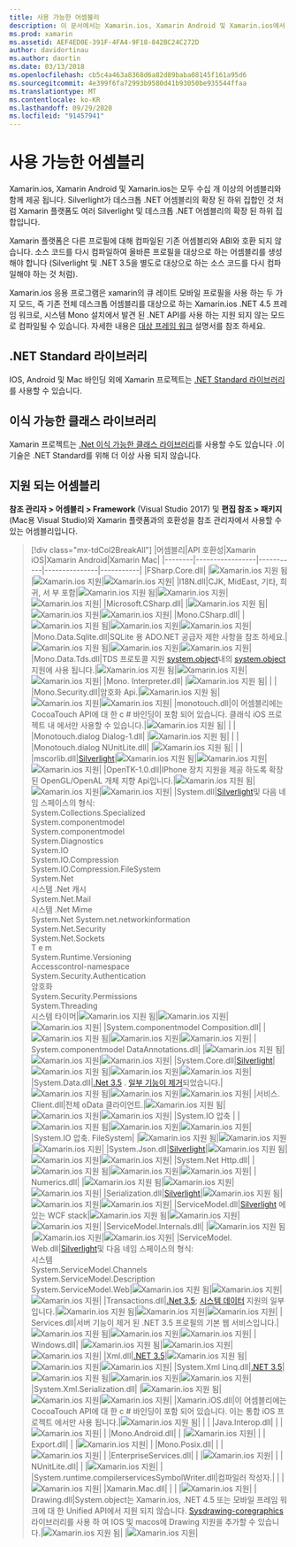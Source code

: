 ```yaml
---
title: 사용 가능한 어셈블리
description: 이 문서에서는 Xamarin.ios, Xamarin Android 및 Xamarin.ios에서 사용할 수 있는 어셈블리를 나열 합니다. .NET Standard 라이브러리 및 이식 가능한 클래스 라이브러리에 대 한 설명서 링크도 제공 됩니다.
ms.prod: xamarin
ms.assetid: AEF4ED0E-391F-4FA4-9F18-842BC24C272D
author: davidortinau
ms.author: daortin
ms.date: 03/13/2018
ms.openlocfilehash: cb5c4a463a8368d6a82d89baba08145f161a95d6
ms.sourcegitcommit: 4e399f6fa72993b9580d41b93050be935544ffaa
ms.translationtype: MT
ms.contentlocale: ko-KR
ms.lasthandoff: 09/29/2020
ms.locfileid: "91457941"
---
```

# <a name="available-assemblies"></a>사용 가능한 어셈블리

Xamarin.ios, Xamarin Android 및 Xamarin.ios는 모두 수십 개 이상의 어셈블리와 함께 제공 됩니다. Silverlight가 데스크톱 .NET 어셈블리의 확장 된 하위 집합인 것 처럼 Xamarin 플랫폼도 여러 Silverlight 및 데스크톱 .NET 어셈블리의 확장 된 하위 집합입니다.

Xamarin 플랫폼은 다른 프로필에 대해 컴파일된 기존 어셈블리와 ABI와 호환 되지 않습니다. 소스 코드를 다시 컴파일하여 올바른 프로필을 대상으로 하는 어셈블리를 생성 해야 합니다 (Silverlight 및 .NET 3.5을 별도로 대상으로 하는 소스 코드를 다시 컴파일해야 하는 것 처럼).

Xamarin.ios 응용 프로그램은 xamarin의 큐 레이트 모바일 프로필을 사용 하는 두 가지 모드, 즉 기존 전체 데스크톱 어셈블리를 대상으로 하는 Xamarin.ios .NET 4.5 프레임 워크로, 시스템 Mono 설치에서 발견 된 .NET API를 사용 하는 지원 되지 않는 모드로 컴파일될 수 있습니다. 자세한 내용은 [대상 프레임 워크](~/mac/platform/target-framework.md) 설명서를 참조 하세요.

## <a name="net-standard-libraries"></a>.NET Standard 라이브러리

IOS, Android 및 Mac 바인딩 외에 Xamarin 프로젝트는 [.NET Standard 라이브러리](~/cross-platform/app-fundamentals/net-standard.md)를 사용할 수 있습니다.

## <a name="portable-class-libraries"></a>이식 가능한 클래스 라이브러리

Xamarin 프로젝트는 [.Net 이식 가능한 클래스 라이브러리](~/cross-platform/app-fundamentals/pcl.md)를 사용할 수도 있습니다 .이 기술은 .NET Standard를 위해 더 이상 사용 되지 않습니다.

## <a name="supported-assemblies"></a>지원 되는 어셈블리

**참조 관리자 > 어셈블리 > Framework** (Visual Studio 2017) 및 **편집 참조 > 패키지** (Mac용 Visual Studio)와 Xamarin 플랫폼과의 호환성을 참조 관리자에서 사용할 수 있는 어셈블리입니다.

> [!div class="mx-tdCol2BreakAll"]
> |어셈블리|API 호환성|Xamarin iOS|Xamarin Android|Xamarin Mac|
> |--------|-----------------|-----------|---------------|-----------|
> |FSharp.Core.dll| |![Xamarin.ios 지원 됨](~/media/shared/yes.png "Xamarin.ios 지원 됨")|![Xamarin.ios 지원](~/media/shared/yes.png "Xamarin.ios 지원")|![Xamarin.ios 지원](~/media/shared/yes.png "Xamarin.ios 지원")|
> |l18N.dll|CJK, MidEast, 기타, 희귀, 서 부 포함|![Xamarin.ios 지원 됨](~/media/shared/yes.png "Xamarin.ios 지원 됨")|![Xamarin.ios 지원](~/media/shared/yes.png "Xamarin.ios 지원")|![Xamarin.ios 지원](~/media/shared/yes.png "Xamarin.ios 지원")|
> |Microsoft.CSharp.dll| |![Xamarin.ios 지원 됨](~/media/shared/yes.png "Xamarin.ios 지원 됨")|![Xamarin.ios 지원](~/media/shared/yes.png "Xamarin.ios 지원")|![Xamarin.ios 지원](~/media/shared/yes.png "Xamarin.ios 지원")|
> |Mono.CSharp.dll| |![Xamarin.ios 지원 됨](~/media/shared/yes.png "Xamarin.ios 지원 됨")|![Xamarin.ios 지원](~/media/shared/yes.png "Xamarin.ios 지원")|![Xamarin.ios 지원](~/media/shared/yes.png "Xamarin.ios 지원")|
> |Mono.Data.Sqlite.dll|SQLite 용 ADO.NET 공급자 제한 사항을 참조 하세요.|![Xamarin.ios 지원 됨](~/media/shared/yes.png "Xamarin.ios 지원 됨")|![Xamarin.ios 지원](~/media/shared/yes.png "Xamarin.ios 지원")|![Xamarin.ios 지원](~/media/shared/yes.png "Xamarin.ios 지원")|
> |Mono.Data.Tds.dll|TDS 프로토콜 지원 [system.object](xref:System.Data)내의 [system.object](xref:System.Data.SqlClient) 지원에 사용 됩니다.|![Xamarin.ios 지원 됨](~/media/shared/yes.png "Xamarin.ios 지원 됨")|![Xamarin.ios 지원](~/media/shared/yes.png "Xamarin.ios 지원")|![Xamarin.ios 지원](~/media/shared/yes.png "Xamarin.ios 지원")|
> |Mono. &#8203;Interpreter.dll| |![Xamarin.ios 지원 됨](~/media/shared/yes.png "Xamarin.ios 지원 됨")| | |
> |Mono.Security.dll|암호화 Api.|![Xamarin.ios 지원 됨](~/media/shared/yes.png "Xamarin.ios 지원 됨")|![Xamarin.ios 지원](~/media/shared/yes.png "Xamarin.ios 지원")|![Xamarin.ios 지원](~/media/shared/yes.png "Xamarin.ios 지원")|
> |monotouch.dll|이 어셈블리에는 CocoaTouch API에 대 한 c # 바인딩이 포함 되어 있습니다. 클래식 iOS 프로젝트 내 에서만 사용할 수 있습니다.|![Xamarin.ios 지원 됨](~/media/shared/yes.png "Xamarin.ios 지원 됨")| | |
> |Monotouch.dialog &#8203;Dialog-1.dll| |![Xamarin.ios 지원 됨](~/media/shared/yes.png "Xamarin.ios 지원 됨")| | |
> |Monotouch.dialog &#8203;NUnitLite.dll| |![Xamarin.ios 지원 됨](~/media/shared/yes.png "Xamarin.ios 지원 됨")| | |
> |mscorlib.dll|[Silverlight](/previous-versions/windows/silverlight/dotnet-windows-silverlight/cc838194(v=vs.95))|![Xamarin.ios 지원 됨](~/media/shared/yes.png "Xamarin.ios 지원 됨")|![Xamarin.ios 지원](~/media/shared/yes.png "Xamarin.ios 지원")|![Xamarin.ios 지원](~/media/shared/yes.png "Xamarin.ios 지원")|
> |OpenTK-1.0.dll|IPhone 장치 지원을 제공 하도록 확장 된 OpenGL/OpenAL 개체 지향 Api입니다.|![Xamarin.ios 지원 됨](~/media/shared/yes.png "Xamarin.ios 지원 됨")|![Xamarin.ios 지원](~/media/shared/yes.png "Xamarin.ios 지원")|![Xamarin.ios 지원](~/media/shared/yes.png "Xamarin.ios 지원")|
> |System.dll|[Silverlight](/previous-versions/windows/silverlight/dotnet-windows-silverlight/cc838194(v=vs.95))및 다음 네임 스페이스의 형식:<br />System.Collections.Specialized<br />&#8203;System.componentmodel<br />System.componentmodel<br />System.Diagnostics<br />System.IO<br />System.IO.Compression<br />System.IO.Compression.FileSystem<br />System.Net<br />시스템 .Net 캐시<br />System.Net.Mail<br />시스템 .Net Mime<br />System.Net System.net.networkinformation &#8203;<br />System.Net.Security<br />System.Net.Sockets<br />T e m &#8203;<br />System.Runtime.Versioning<br />Accesscontrol-namespace &#8203;<br />System.Security.Authentication<br />&#8203;암호화<br />System.Security.Permissions<br />System.Threading<br />시스템 타이머|![Xamarin.ios 지원 됨](~/media/shared/yes.png "Xamarin.ios 지원 됨")|![Xamarin.ios 지원](~/media/shared/yes.png "Xamarin.ios 지원")|![Xamarin.ios 지원](~/media/shared/yes.png "Xamarin.ios 지원")|
> |&#8203;System.componentmodel &#8203;Composition.dll| |![Xamarin.ios 지원 됨](~/media/shared/yes.png "Xamarin.ios 지원 됨")|![Xamarin.ios 지원](~/media/shared/yes.png "Xamarin.ios 지원")|![Xamarin.ios 지원](~/media/shared/yes.png "Xamarin.ios 지원")|
> |&#8203;System.componentmodel &#8203;DataAnnotations.dll| |![Xamarin.ios 지원 됨](~/media/shared/yes.png "Xamarin.ios 지원 됨")|![Xamarin.ios 지원](~/media/shared/yes.png "Xamarin.ios 지원")|![Xamarin.ios 지원](~/media/shared/yes.png "Xamarin.ios 지원")|
> |System.Core.dll|[Silverlight](/previous-versions/windows/silverlight/dotnet-windows-silverlight/cc838194(v=vs.95))|![Xamarin.ios 지원 됨](~/media/shared/yes.png "Xamarin.ios 지원 됨")|![Xamarin.ios 지원](~/media/shared/yes.png "Xamarin.ios 지원")|![Xamarin.ios 지원](~/media/shared/yes.png "Xamarin.ios 지원")|
> |System.Data.dll|[.Net 3.5](/previous-versions/ms229335(v=vs.100)) . [일부 기능이 제거](~/ios/data-cloud/system.data.md)되었습니다.|![Xamarin.ios 지원 됨](~/media/shared/yes.png "Xamarin.ios 지원 됨")|![Xamarin.ios 지원](~/media/shared/yes.png "Xamarin.ios 지원")|![Xamarin.ios 지원](~/media/shared/yes.png "Xamarin.ios 지원")|
> |&#8203;서비스. &#8203;Client.dll|전체 oData 클라이언트.|![Xamarin.ios 지원 됨](~/media/shared/yes.png "Xamarin.ios 지원 됨")|![Xamarin.ios 지원](~/media/shared/yes.png "Xamarin.ios 지원")|![Xamarin.ios 지원](~/media/shared/yes.png "Xamarin.ios 지원")|
> |System.IO 압축 &#8203;| |![Xamarin.ios 지원 됨](~/media/shared/yes.png "Xamarin.ios 지원 됨")|![Xamarin.ios 지원](~/media/shared/yes.png "Xamarin.ios 지원")|![Xamarin.ios 지원](~/media/shared/yes.png "Xamarin.ios 지원")|
> |System.IO &#8203;압축. &#8203;FileSystem| |![Xamarin.ios 지원 됨](~/media/shared/yes.png "Xamarin.ios 지원 됨")|![Xamarin.ios 지원](~/media/shared/yes.png "Xamarin.ios 지원")|![Xamarin.ios 지원](~/media/shared/yes.png "Xamarin.ios 지원")|
> |System.Json.dll|[Silverlight](/previous-versions/windows/silverlight/dotnet-windows-silverlight/cc838194(v=vs.95))|![Xamarin.ios 지원 됨](~/media/shared/yes.png "Xamarin.ios 지원 됨")|![Xamarin.ios 지원](~/media/shared/yes.png "Xamarin.ios 지원")|![Xamarin.ios 지원](~/media/shared/yes.png "Xamarin.ios 지원")|
> |System.Net &#8203;Http.dll| |![Xamarin.ios 지원 됨](~/media/shared/yes.png "Xamarin.ios 지원 됨")|![Xamarin.ios 지원](~/media/shared/yes.png "Xamarin.ios 지원")|![Xamarin.ios 지원](~/media/shared/yes.png "Xamarin.ios 지원")|
> |&#8203;Numerics.dll| |![Xamarin.ios 지원 됨](~/media/shared/yes.png "Xamarin.ios 지원 됨")|![Xamarin.ios 지원](~/media/shared/yes.png "Xamarin.ios 지원")|![Xamarin.ios 지원](~/media/shared/yes.png "Xamarin.ios 지원")|
> |&#8203;Serialization.dll|[Silverlight](/previous-versions/windows/silverlight/dotnet-windows-silverlight/cc838194(v=vs.95))|![Xamarin.ios 지원 됨](~/media/shared/yes.png "Xamarin.ios 지원 됨")|![Xamarin.ios 지원](~/media/shared/yes.png "Xamarin.ios 지원")|![Xamarin.ios 지원](~/media/shared/yes.png "Xamarin.ios 지원")|
> |&#8203;ServiceModel.dll|[Silverlight](/previous-versions/windows/silverlight/dotnet-windows-silverlight/cc838194(v=vs.95)) 에 있는 WCF stack|![Xamarin.ios 지원 됨](~/media/shared/yes.png "Xamarin.ios 지원 됨")|![Xamarin.ios 지원](~/media/shared/yes.png "Xamarin.ios 지원")|![Xamarin.ios 지원](~/media/shared/yes.png "Xamarin.ios 지원")|
> |&#8203;ServiceModel. &#8203;Internals.dll| |![Xamarin.ios 지원 됨](~/media/shared/yes.png "Xamarin.ios 지원 됨")|![Xamarin.ios 지원](~/media/shared/yes.png "Xamarin.ios 지원")|![Xamarin.ios 지원](~/media/shared/yes.png "Xamarin.ios 지원")|
> |&#8203;ServiceModel. &#8203;Web.dll|[Silverlight](/previous-versions/windows/silverlight/dotnet-windows-silverlight/cc838194(v=vs.95))및 다음 네임 스페이스의 형식: <br />시스템<br />System.ServiceModel.Channels<br />System.ServiceModel.Description<br />System.ServiceModel.Web|![Xamarin.ios 지원 됨](~/media/shared/yes.png "Xamarin.ios 지원 됨")|![Xamarin.ios 지원](~/media/shared/yes.png "Xamarin.ios 지원")|![Xamarin.ios 지원](~/media/shared/yes.png "Xamarin.ios 지원")|
> |&#8203;Transactions.dll|[.Net 3.5](/previous-versions/ms229335(v=vs.100)); [시스템 데이터](~/ios/data-cloud/system.data.md) 지원의 일부입니다.|![Xamarin.ios 지원 됨](~/media/shared/yes.png "Xamarin.ios 지원 됨")|![Xamarin.ios 지원](~/media/shared/yes.png "Xamarin.ios 지원")|![Xamarin.ios 지원](~/media/shared/yes.png "Xamarin.ios 지원")|
> |&#8203;Services.dll|서버 기능이 제거 된 .NET 3.5 프로필의 기본 웹 서비스입니다.|![Xamarin.ios 지원 됨](~/media/shared/yes.png "Xamarin.ios 지원 됨")|![Xamarin.ios 지원](~/media/shared/yes.png "Xamarin.ios 지원")|![Xamarin.ios 지원](~/media/shared/yes.png "Xamarin.ios 지원")|
> |&#8203;Windows.dll| |![Xamarin.ios 지원 됨](~/media/shared/yes.png "Xamarin.ios 지원 됨")|![Xamarin.ios 지원](~/media/shared/yes.png "Xamarin.ios 지원")|![Xamarin.ios 지원](~/media/shared/yes.png "Xamarin.ios 지원")|
> |&#8203;Xml.dll|[.NET 3.5](/previous-versions/ms229335(v=vs.100))|![Xamarin.ios 지원 됨](~/media/shared/yes.png "Xamarin.ios 지원 됨")|![Xamarin.ios 지원](~/media/shared/yes.png "Xamarin.ios 지원")|![Xamarin.ios 지원](~/media/shared/yes.png "Xamarin.ios 지원")|
> |System.Xml &#8203;Linq.dll|[.NET 3.5](/previous-versions/ms229335(v=vs.100))|![Xamarin.ios 지원 됨](~/media/shared/yes.png "Xamarin.ios 지원 됨")|![Xamarin.ios 지원](~/media/shared/yes.png "Xamarin.ios 지원")|![Xamarin.ios 지원](~/media/shared/yes.png "Xamarin.ios 지원")|
> |System.Xml.Serialization.dll| |![Xamarin.ios 지원 됨](~/media/shared/yes.png "Xamarin.ios 지원 됨")|![Xamarin.ios 지원](~/media/shared/yes.png "Xamarin.ios 지원")|![Xamarin.ios 지원](~/media/shared/yes.png "Xamarin.ios 지원")|
> |Xamarin.iOS.dll|이 어셈블리에는 CocoaTouch API에 대 한 c # 바인딩이 포함 되어 있습니다. 이는 통합 iOS 프로젝트 에서만 사용 됩니다.|![Xamarin.ios 지원 됨](~/media/shared/yes.png "Xamarin.ios 지원 됨")| | |
> |Java.Interop.dll| | |![Xamarin.ios 지원](~/media/shared/yes.png "Xamarin.ios 지원")| |
> |Mono.Android.dll| | |![Xamarin.ios 지원](~/media/shared/yes.png "Xamarin.ios 지원")| |
> |&#8203;Export.dll| | |![Xamarin.ios 지원](~/media/shared/yes.png "Xamarin.ios 지원")| |
> |Mono.Posix.dll| | |![Xamarin.ios 지원](~/media/shared/yes.png "Xamarin.ios 지원")| |
> |&#8203;EnterpriseServices.dll| | |![Xamarin.ios 지원](~/media/shared/yes.png "Xamarin.ios 지원")| |
> |&#8203;NUnitLite.dll| | |![Xamarin.ios 지원](~/media/shared/yes.png "Xamarin.ios 지원")| |
> |System.runtime.compilerservices &#8203;SymbolWriter.dll|컴파일러 작성자.| | |![Xamarin.ios 지원](~/media/shared/yes.png "Xamarin.ios 지원")|
> |Xamarin.Mac.dll| | | |![Xamarin.ios 지원](~/media/shared/yes.png "Xamarin.ios 지원")|
> |&#8203;Drawing.dll|System.object는 Xamarin.ios, .NET 4.5 또는 모바일 프레임 워크에 대 한 Unified API에서 지원 되지 않습니다. [Sysdrawing-coregraphics](https://github.com/mono/sysdrawing-coregraphics) 라이브러리를 사용 하 여 IOS 및 macos에 Drawing 지원을 추가할 수 있습니다.|![Xamarin.ios 지원 됨](~/media/shared/yes.png "Xamarin.ios 지원 됨")| |![Xamarin.ios 지원](~/media/shared/yes.png "Xamarin.ios 지원")|